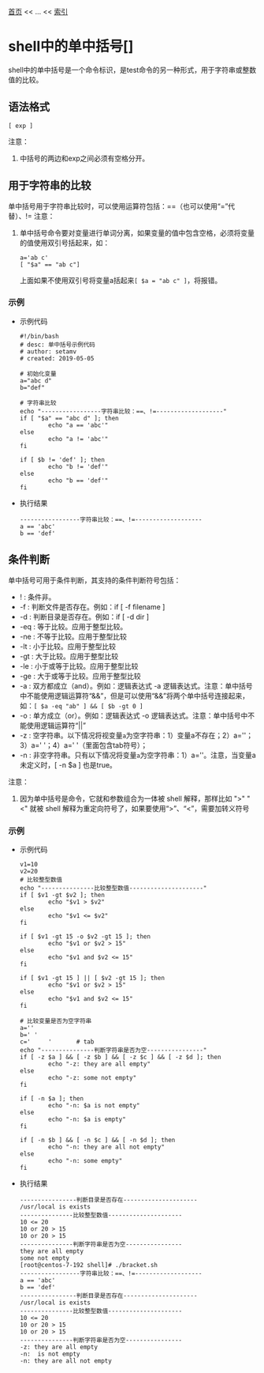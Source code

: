 [首页](/index.md) << ... << [索引](index.md)

# shell中的单中括号[]
shell中的单中括号是一个命令标识，是test命令的另一种形式，用于字符串或整数值的比较。

## 语法格式
    [ exp ]
注意：
1. 中括号的两边和exp之间必须有空格分开。

## 用于字符串的比较
单中括号用于字符串比较时，可以使用运算符包括：==（也可以使用“=”代替）、!=
注意：
1. 单中括号命令要对变量进行单词分离，如果变量的值中包含空格，必须将变量的值使用双引号括起来，如：
    ```
    a='ab c'
    [ "$a" == "ab c"]
    ```
    上面如果不使用双引号将变量a括起来`[ $a = "ab c" ]`，将报错。

### 示例
+ 示例代码
    ```
    #!/bin/bash
    # desc: 单中括号示例代码
    # author: setamv
    # created: 2019-05-05

    # 初始化变量
    a="abc d"
    b="def"

    # 字符串比较
    echo "-----------------字符串比较：==、!=-------------------"
    if [ "$a" == "abc d" ]; then
            echo "a == 'abc'"
    else
            echo "a != 'abc'"
    fi

    if [ $b != 'def' ]; then
            echo "b != 'def'"
    else 
            echo "b == 'def'"
    fi
    ```
+ 执行结果
    ```
    -----------------字符串比较：==、!=-------------------
    a == 'abc'
    b == 'def'
    ```

## 条件判断
单中括号可用于条件判断，其支持的条件判断符号包括：
+ ! : 条件非。
+ -f : 判断文件是否存在。例如：if [ -f filename ]
+ -d : 判断目录是否存在。例如：if [ -d dir ]
+ -eq : 等于比较。应用于整型比较。
+ -ne : 不等于比较。应用于整型比较
+ -lt : 小于比较。应用于整型比较
+ -gt : 大于比较。应用于整型比较
+ -le : 小于或等于比较。应用于整型比较
+ -ge : 大于或等于比较。应用于整型比较
+ -a : 双方都成立（and）。例如：逻辑表达式 -a 逻辑表达式。注意：单中括号中不能使用逻辑运算符“&&”，但是可以使用“&&”将两个单中括号连接起来，如：`[ $a -eq "ab" ] && [ $b -gt 0 ]`
+ -o : 单方成立（or）。例如：逻辑表达式 -o 逻辑表达式。注意：单中括号中不能使用逻辑运算符“||”
+ -z : 空字符串。以下情况将视变量`a`为空字符串：1）变量a不存在；2）a=''；3）a=' '；4）a='   '（里面包含tab符号）；
+ -n : 非空字符串。只有以下情况将变量`a`为空字符串：1）a=''。注意，当变量a未定义时，[ -n $a ] 也是true。

注意：
1. 因为单中括号是命令，它就和参数组合为一体被 shell 解释，那样比如 ">" "<" 就被 shell 解释为重定向符号了，如果要使用“>”、“<”，需要加转义符号


### 示例
+ 示例代码
    ```
    v1=10
    v2=20
    # 比较整型数值
    echo "---------------比较整型数值---------------------"
    if [ $v1 -gt $v2 ]; then
            echo "$v1 > $v2"
    else
            echo "$v1 <= $v2"
    fi

    if [ $v1 -gt 15 -o $v2 -gt 15 ]; then
            echo "$v1 or $v2 > 15"
    else 
            echo "$v1 and $v2 <= 15"
    fi

    if [ $v1 -gt 15 ] || [ $v2 -gt 15 ]; then
            echo "$v1 or $v2 > 15"
    else
            echo "$v1 and $v2 <= 15"
    fi

    # 比较变量是否为空字符串
    a=''
    b=' '
    c='     '       # tab
    echo "---------------判断字符串是否为空----------------"
    if [ -z $a ] && [ -z $b ] && [ -z $c ] && [ -z $d ]; then
            echo "-z: they are all empty"
    else
            echo "-z: some not empty"
    fi

    if [ -n $a ]; then
            echo "-n: $a is not empty"
    else
            echo "-n: $a is empty"
    fi

    if [ -n $b ] && [ -n $c ] && [ -n $d ]; then
            echo "-n: they are all not empty"
    else
            echo "-n: some empty"
    fi
    ```
+ 执行结果
    ```
    ----------------判断目录是否存在---------------------
    /usr/local is exists
    ---------------比较整型数值---------------------
    10 <= 20
    10 or 20 > 15
    10 or 20 > 15
    ---------------判断字符串是否为空----------------
    they are all empty
    some not empty
    [root@centos-7-192 shell]# ./bracket.sh 
    -----------------字符串比较：==、!=-------------------
    a == 'abc'
    b == 'def'
    ----------------判断目录是否存在---------------------
    /usr/local is exists
    ---------------比较整型数值---------------------
    10 <= 20
    10 or 20 > 15
    10 or 20 > 15
    ---------------判断字符串是否为空----------------
    -z: they are all empty
    -n:  is not empty
    -n: they are all not empty
    ```